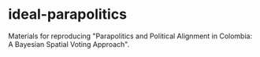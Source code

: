 # ideal-parapolitics

Materials for reproducing "Parapolitics and Political Alignment in Colombia: A Bayesian Spatial Voting Approach".
